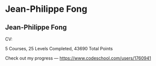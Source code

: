 # Jean-Philippe Fong
Jean-Philippe Fong
----
CV: 

5 Courses, 25 Levels Completed, 43690 Total Points 

Check out my progress — https://www.codeschool.com/users/1760941
